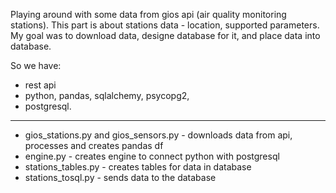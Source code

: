 Playing around with some data from gios api (air quality monitoring stations).
This part is about stations data - location, supported parameters.
My goal was to download data, designe database for it, and place data into database.

So we have:
- rest api
- python, pandas, sqlalchemy, psycopg2,
- postgresql.

-----------------

- gios_stations.py and gios_sensors.py - downloads data from api, processes and creates pandas df
- engine.py - creates engine to connect python with postgresql
- stations_tables.py - creates tables for data in database
- stations_tosql.py - sends data to the database
